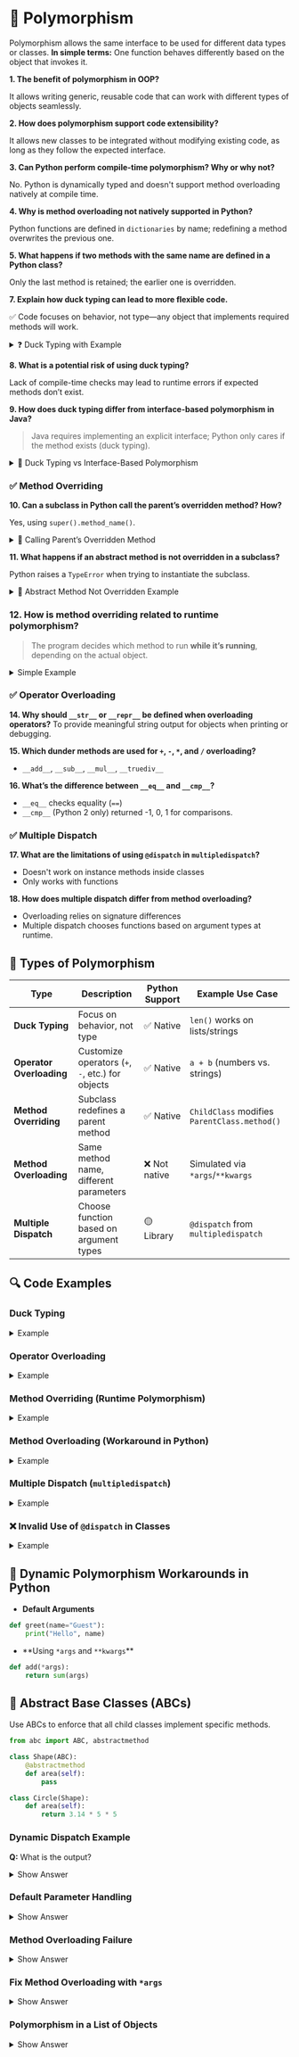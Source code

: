 # 🔄 Polymorphism

Polymorphism allows the same interface to be used for different data types or classes. **In simple terms:** One function behaves differently based on the object that invokes it.

**1. The benefit of polymorphism in OOP?**

It allows writing generic, reusable code that can work with different types of objects seamlessly.

**2. How does polymorphism support code extensibility?**

It allows new classes to be integrated without modifying existing code, as long as they follow the expected interface.

**3. Can Python perform compile-time polymorphism? Why or why not?**

No. Python is dynamically typed and doesn't support method overloading natively at compile time.

**4. Why is method overloading not natively supported in Python?**

Python functions are defined in `dictionaries` by name; redefining a method overwrites the previous one.

**5. What happens if two methods with the same name are defined in a Python class?**

Only the last method is retained; the earlier one is overridden.

**7.  Explain how duck typing can lead to more flexible code.**

✅ Code focuses on behavior, not type—any object that implements required methods will work.

<details>
<summary>❓ Duck Typing with Example</summary>

The concept of **duck typing** in Python is captured by the phrase:

> **"If it walks like a duck and quacks like a duck, it's a duck."**

```python
class Bird:
    def fly(self):
        print("Bird is flying")

class Airplane:
    def fly(self):
        print("Airplane is flying")

def start_flying(obj):
    obj.fly()

start_flying(Bird())      # Bird is flying
start_flying(Airplane())  # Airplane is flying
```

You're **not checking the type** of `obj` (whether it’s a `Bird` or `Airplane`).
You're only assuming: _"If it has a `fly()` method, it must be flyable."_

### 🦆 That’s Duck Typing:

Python doesn’t care **what the object is**, only that it **has the method** being called.

### ❌ Not Duck Typing (for contrast):

```python
def start_flying(obj):
    if isinstance(obj, Bird):
        obj.fly()
    elif isinstance(obj, Airplane):
        obj.fly()
```

This checks the type — so it's **not duck typing**.

</details>

**8. What is a potential risk of using duck typing?**

Lack of compile-time checks may lead to runtime errors if expected methods don’t exist.

**9. How does duck typing differ from interface-based polymorphism in Java?**

> Java requires implementing an explicit interface;
> Python only cares if the method exists (duck typing).

<details>
<summary>🔄 Duck Typing vs Interface-Based Polymorphism</summary>

### 🐍 **Python (Duck Typing)**

```python
class Dog:
    def speak(self):
        print("Woof!")

class Cat:
    def speak(self):
        print("Meow!")

def animal_sound(animal):
    animal.speak()

animal_sound(Dog())  # Woof!
animal_sound(Cat())  # Meow!
```

✅ No need to implement a formal interface.
If the object has a `.speak()` method, it works.

 

### ☕ **Java (Interface-Based Polymorphism)**

```java
interface Animal {
    void speak();
}

class Dog implements Animal {
    public void speak() {
        System.out.println("Woof!");
    }
}

class Cat implements Animal {
    public void speak() {
        System.out.println("Meow!");
    }
}

public class Main {
    public static void animalSound(Animal animal) {
        animal.speak();
    }

    public static void main(String[] args) {
        animalSound(new Dog()); // Woof!
        animalSound(new Cat()); // Meow!
    }
}
```

✅ Must **declare and implement** the `Animal` interface
➡️ Enforced at **compile time**


### 🔑 To Sum Up

| Feature                  | Python (Duck Typing) | Java (Interface-Based) |
|          |       -- |        - |
| Type Checking            | Runtime              | Compile-time           |
| Interface Implementation | Not required         | Required               |

## </details>

### ✅ Method Overriding

**10. Can a subclass in Python call the parent’s overridden method? How?**

Yes, using `super().method_name()`.

<details>
<summary>🔄 Calling Parent’s Overridden Method</summary>

```python
class Animal:
    def speak(self):
        print("Animal speaks")

class Dog(Animal):
    def speak(self):
        print("Dog barks")
        super().speak()  # Call parent method

d = Dog()
d.speak()
```

**Output:**

```
Dog barks
Animal speaks
```

### Explanation:

- The `Dog` class overrides `speak()`.
- Inside the overridden method, `super().speak()` calls the parent class (`Animal`) version.
</details>

**11. What happens if an abstract method is not overridden in a subclass?**

Python raises a `TypeError` when trying to instantiate the subclass.

<details>
<summary>🚫 Abstract Method Not Overridden Example</summary>

```python
from abc import ABC, abstractmethod
class Animal(ABC):
    @abstractmethod
    def speak(self):
        pass

class Dog(Animal):
    pass  # forgot to override speak()
# Trying to create an instance will raise an error
try:
    d = Dog()
except TypeError as e:
    print("Error:", e)
```

**Output:**

```
Error: Can't instantiate abstract class Dog with abstract method speak
```

### Explanation:

- `Animal` defines an abstract method `speak()`.
- `Dog` does **not** override `speak()`.
- Instantiating `Dog` raises `TypeError` because the abstract method isn’t implemented.
</details>

### **12. How is method overriding related to runtime polymorphism?**

> The program decides which method to run **while it’s running**, depending on the actual object.

<details>
<summary>Simple Example</summary>

```python
class Animal:
    def speak(self):
        print("Animal speaks")

class Dog(Animal):
    def speak(self):
        print("Dog barks")

def make_sound(animal):
    animal.speak()

make_sound(Animal())  # Animal speaks
make_sound(Dog())     # Dog barks
```

**Explanation:**
Even though `make_sound` calls the same method `.speak()`, it runs the version for the real object type (`Animal` or `Dog`) **when the program runs**. This is called **runtime polymorphism**.

</details>

### ✅ Operator Overloading

**14. Why should `__str__` or `__repr__` be defined when overloading operators?**
To provide meaningful string output for objects when printing or debugging.

**15. Which dunder methods are used for `+`, `-`, `*`, and `/` overloading?**

- `__add__`, `__sub__`, `__mul__`, `__truediv__`

**16. What’s the difference between `__eq__` and `__cmp__`?**

- `__eq__` checks equality (`==`)
- `__cmp__` (Python 2 only) returned -1, 0, 1 for comparisons.

### ✅ Multiple Dispatch

**17. What are the limitations of using `@dispatch` in `multipledispatch`?**

- Doesn't work on instance methods inside classes
- Only works with functions

**18. How does multiple dispatch differ from method overloading?**

- Overloading relies on signature differences
- Multiple dispatch chooses functions based on argument types at runtime.

 
## 🧩 **Types of Polymorphism**  
| Type                  | Description                                      | Python Support | Example Use Case            |  
|       --|                --|     -|         --|  
| **Duck Typing**       | Focus on behavior, not type                      | ✅ Native      | `len()` works on lists/strings |  
| **Operator Overloading** | Customize operators (`+`, `-`, etc.) for objects | ✅ Native      | `a + b` (numbers vs. strings) |  
| **Method Overriding** | Subclass redefines a parent method               | ✅ Native      | `ChildClass` modifies `ParentClass.method()` |  
| **Method Overloading** | Same method name, different parameters          | ❌ Not native  | Simulated via `*args`/`**kwargs` |  
| **Multiple Dispatch** | Choose function based on argument types         | 🟡 Library     | `@dispatch` from `multipledispatch` |  


## 🔍 Code Examples

### **Duck Typing**

<details>
<summary>Example</summary>

```python
class Bird:
    def fly(self):
        print("Bird is flying")

class Airplane:
    def fly(self):
        print("Airplane is flying")

def start_flying(obj):
    obj.fly()

start_flying(Bird())      # Bird is flying
start_flying(Airplane())  # Airplane is flying
```

</details>

###  **Operator Overloading**

<details>
<summary>Example</summary>

```python
class Point:
    def __init__(self, x, y):
        self.x = x
        self.y = y

    def __add__(self, other):
        return Point(self.x + other.x, self.y + other.y)

    def __str__(self):
        return f"({self.x}, {self.y})"

p1 = Point(1, 2)
p2 = Point(3, 4)
print(p1 + p2)  # (4, 6)
```
</details>

###  **Method Overriding (Runtime Polymorphism)**

<details>
<summary>Example</summary>

```python
class Animal:
    def speak(self):
        print("Animal speaks")

class Dog(Animal):
    def speak(self):
        print("Dog barks")

a = Animal()
d = Dog()

a.speak()  # Animal speaks
d.speak()  # Dog barks
```

</details>

### **Method Overloading (Workaround in Python)**

<details>
<summary>Example</summary>

```python
class Greet:
    def hello(self, name=None):
        if name:
            print(f"Hello, {name}!")
        else:
            print("Hello!")

g = Greet()
g.hello()         # Hello!
g.hello("Alice")  # Hello, Alice!
```

</details>

###  **Multiple Dispatch (`multipledispatch`)**

<details>
<summary>Example</summary>

```python
from multipledispatch import dispatch

@dispatch(int, int)
def add(a, b):
    print(f"Integer sum: {a + b}")

@dispatch(str, str)
def add(a, b):
    print(f"String join: {a + ' ' + b}")

add(2, 3)               # Integer sum: 5
add("hello", "AI")      # String join: hello AI
```

⚠️ Does **not** work inside classes!

</details>

### ❌ Invalid Use of `@dispatch` in Classes

<details>
<summary>Example</summary>

```python
from multipledispatch import dispatch

class Add:
    @dispatch(int, int)
    def add(self, a, b):
        print(a + b)

    @dispatch(float, float)
    def add(self, a, b):
        print(a + b)

# This won't work — only one `add` is retained
```

🛑 `@dispatch` works for functions, not instance methods.

</details>

## 🔧 Dynamic Polymorphism Workarounds in Python

- **Default Arguments**

```python
def greet(name="Guest"):
    print("Hello", name)
```

- **Using `*args` and `**kwargs`\*\*

```python
def add(*args):
    return sum(args)
```

## 📐 Abstract Base Classes (ABCs)

Use ABCs to enforce that all child classes implement specific methods.

```python
from abc import ABC, abstractmethod

class Shape(ABC):
    @abstractmethod
    def area(self):
        pass

class Circle(Shape):
    def area(self):
        return 3.14 * 5 * 5
```

### **Dynamic Dispatch Example**

**Q:** What is the output?

<details>
<summary>Show Answer</summary>

```python
class Parent:
    def show(self):
        print("Parent")

class Child(Parent):
    def show(self):
        print("Child")

def display(p):
    p.show()

obj = Child()
display(obj)
```

✅ **Output:**

```
Child
```

📌 **Why:** Dynamic dispatch calls the method of the actual object type at runtime.

</details>

 

### **Default Parameter Handling**

<details>
<summary>Show Answer</summary>

```python
class X:
    def greet(self, name="Guest"):
        print(f"Hello, {name}")

x = X()
x.greet()
x.greet("Bob")
```

✅ **Output:**

```
Hello, Guest
Hello, Bob
```

📌 **Why:** Default arguments let a single method handle multiple cases.

</details>

 
###  **Method Overloading Failure**

<details>
<summary>Show Answer</summary>

```python
class A:
    def add(self, a):
        print(a)

    def add(self, a, b):
        print(a + b)

A().add(1)
```

❌ **Output:**

```
TypeError: add() missing 1 required positional argument: 'b'
```

📌 **Why:** Python only keeps the last `add()` definition.

</details>

###  **Fix Method Overloading with `*args`**

<details>
<summary>Show Answer</summary>

```python
class Math:
    def multiply(self, *args):
        if len(args) == 1:
            return args[0] * args[0]
        elif len(args) == 2:
            return args[0] * args[1]

m = Math()
print(m.multiply(3))      # 9
print(m.multiply(2, 4))   # 8
```
</details>

### **Polymorphism in a List of Objects**

<details>
<summary>Show Answer</summary>

```python
class Dog:
    def speak(self): print("Bark")

class Cat:
    def speak(self): print("Meow")

animals = [Dog(), Cat()]
for animal in animals:
    animal.speak()
```

✅ **Output:**

```
Bark
Meow
```

📌 **Why:** Both classes implement the same method, so a unified interface works.

</details>

 
